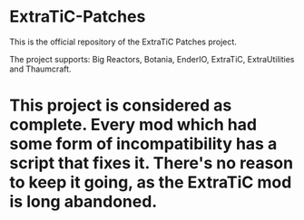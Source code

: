 # ExtraTiC-Patches
This is the official repository of the ExtraTiC Patches project.

The project supports: Big Reactors, Botania, EnderIO, ExtraTiC, ExtraUtilities and Thaumcraft.

# This project is considered as complete. Every mod which had some form of incompatibility has a script that fixes it. There's no reason to keep it going, as the ExtraTiC mod is long abandoned.
